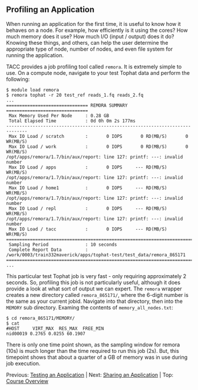 ## Profiling an Application

When running an application for the first time, it is useful to know how it behaves on a node. For example, how efficiently is it using the cores? How much memory does it use? How much I/O (input / output) does it do? Knowing these things, and others, can help the user determine the appropriate type of node, number of nodes, and even file system for running the application. 

TACC provides a job profiling tool called `remora`. It is extremely simple to use. On a compute node, navigate to your test Tophat data and perform the following:
```
$ module load remora
$ remora tophat -r 20 test_ref reads_1.fq reads_2.fq
...
=============================== REMORA SUMMARY ===============================
 Max Memory Used Per Node     : 0.28 GB
 Total Elapsed Time           : 0d 0h 0m 2s 177ms
------------------------------------------------------------------------------
 Max IO Load / scratch        :       0 IOPS       0 RD(MB/S)       0 WR(MB/S)
 Max IO Load / work           :       0 IOPS       0 RD(MB/S)       0 WR(MB/S)
/opt/apps/remora/1.7/bin/aux/report: line 127: printf: ---: invalid number
 Max IO Load / apps           :       0 IOPS     --- RD(MB/S)         WR(MB/S)
/opt/apps/remora/1.7/bin/aux/report: line 127: printf: ---: invalid number
 Max IO Load / home1          :       0 IOPS     --- RD(MB/S)         WR(MB/S)
/opt/apps/remora/1.7/bin/aux/report: line 127: printf: ---: invalid number
 Max IO Load / repl           :       0 IOPS     --- RD(MB/S)         WR(MB/S)
/opt/apps/remora/1.7/bin/aux/report: line 127: printf: ---: invalid number
 Max IO Load / tacc           :       0 IOPS     --- RD(MB/S)         WR(MB/S)
==============================================================================
 Sampling Period              : 10 seconds
 Complete Report Data         : /work/0003/train332maverick/apps/tophat-test/test_data/remora_865171
==============================================================================
...
```

This particular test Tophat job is very fast - only requiring approximately 2 seconds. So, profiling this job is not particularly useful, although it does provide a look at what sort of output we can expert. The `remora` wrapper creates a new directory called `remora_865171/`, where the 6-digit number is the same as your current jobid. Navigate into that directory, then into the `MEMORY` sub directory. Examing the contents of `memory_all_nodes.txt`:
```
$ cd remora_865171/MEMORY/
$ cat 
#HOST     VIRT_MAX  RES_MAX  FREE_MIN
nid00019 0.2765 0.0255 60.1907
```

There is only one time point shown, as the sampling window for remora (10s) is much longer than the time required to run this job (2s). But, this timepoint shows that about a quarter of a GB of memory was in use during job execution.


Previous: [Testing an Application](hpc_software_environment_04.md) | Next: [Sharing an Application](hpc_software_environment_06.md) | Top: [Course Overview](../../index.md)

